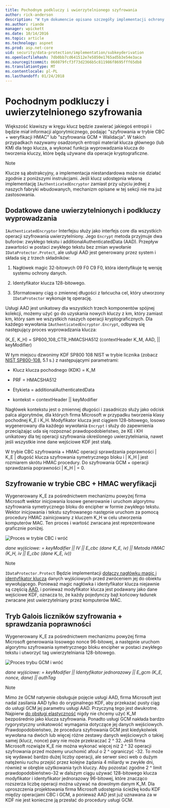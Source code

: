```yaml
---
title: Pochodnym podkluczy i uwierzytelnionego szyfrowania
author: rick-anderson
description: "W tym dokumencie opisano szczegóły implementacji ochrony danych platformy ASP.NET Core podkluczy pochodnym i uwierzytelniony szyfrowania."
ms.author: riande
manager: wpickett
ms.date: 10/14/2016
ms.topic: article
ms.technology: aspnet
ms.prod: asp.net-core
uid: security/data-protection/implementation/subkeyderivation
ms.openlocfilehash: 7db0bb7cd641512e7e5850e1765ad5b3e54e3aca
ms.sourcegitcommit: 060879fcf3f73d2366b5c811986f8695fff65db8
ms.translationtype: MT
ms.contentlocale: pl-PL
ms.lasthandoff: 01/24/2018
---
```

# <a name="subkey-derivation-and-authenticated-encryption"></a>Pochodnym podkluczy i uwierzytelnionego szyfrowania

<a name="data-protection-implementation-subkey-derivation"></a>

Większość klawiszy w kręgu klucz będzie zawierać jakiegoś entropii i będzie miał informacji algorytmicznego, podając "szyfrowania w trybie CBC + weryfikacji HMAC" lub "szyfrowania GCM + Walidacja". W takich przypadkach nazywamy osadzonych entropii materiał klucza głównego (lub KM) dla tego klucza, a wykonać funkcja wyprowadzania klucza do tworzenia kluczy, które będą używane dla operacje kryptograficzne.

> [!NOTE]
> Klucze są abstrakcyjny, a implementacja niestandardowa może nie działać zgodnie z poniższymi instrukcjami. Jeśli klucz udostępnia własną implementację `IAuthenticatedEncryptor` zamiast przy użyciu jednej z naszych fabryki wbudowanych, mechanizm opisane w tej sekcji nie ma już zastosowania.

<a name="data-protection-implementation-subkey-derivation-aad"></a>

## <a name="additional-authenticated-data-and-subkey-derivation"></a>Dodatkowe dane uwierzytelnionych i podkluczy wyprowadzania

`IAuthenticatedEncryptor` Interfejsu służy jako interfejs core dla wszystkich operacji szyfrowania uwierzytelniony. Jego `Encrypt` metoda przyjmuje dwa buforów: zwykłego tekstu i additionalAuthenticatedData (AAD). Przepływ zawartości w postaci zwykłego tekstu bez zmian wywołanie `IDataProtector.Protect`, ale usługi AAD jest generowany przez system i składa się z trzech składników:

1. Nagłówek magic 32-bitowych 09 F0 C9 F0, która identyfikuje tę wersję systemu ochrony danych.

2. Identyfikator klucza 128-bitowego.

3. Sformatowany ciąg o zmiennej długości z łańcucha cel, który utworzony `IDataProtector` wykonuje tę operację.

Usługi AAD jest unikatowy dla wszystkich trzech komponentów spójnej kolekcji, możemy użyć go do uzyskania nowych kluczy z km, który zamiast km, który sam we wszystkich naszych operacji kryptograficznych. Dla każdego wywołania `IAuthenticatedEncryptor.Encrypt`, odbywa się następujący proces wyprowadzania klucza:

(K_E, K_H) = SP800_108_CTR_HMACSHA512 (contextHeader K_M, AAD, || keyModifier)

W tym miejscu dzwonimy KDF SP800 108 NIST w trybie licznika (zobacz [NIST SP800-108](http://nvlpubs.nist.gov/nistpubs/Legacy/SP/nistspecialpublication800-108.pdf), 5.1 s.) z następującymi parametrami:

* Klucz klucza pochodnego (KDK) = K_M

* PRF = HMACSHA512

* Etykieta = additionalAuthenticatedData

* kontekst = contextHeader || keyModifier

Nagłówek kontekstu jest o zmiennej długości i zasadniczo służy jako odcisk palca algorytmów, dla których firma Microsoft w przypadku tworzenia klasy pochodnej K_E i K_H. Modyfikator klucza jest ciągiem 128-bitowego, losowo wygenerowany dla każdego wywołania `Encrypt` i służy do zapewnienia przeciążając uda się rozpoznać prawdopodobieństwo, że KE i KH unikatowy dla tej operacji szyfrowania określonego uwierzytelniania, nawet jeśli wszystkie inne dane wejściowe KDF jest stałą.

W trybie CBC szyfrowania + HMAC operacji sprawdzania poprawności | K_E | długość klucza szyfrowania symetrycznego bloku i | K_H | jest rozmiarem skrótu HMAC procedury. Do szyfrowania GCM + operacji sprawdzania poprawności | K_H | = 0.

## <a name="cbc-mode-encryption--hmac-validation"></a>Szyfrowanie w trybie CBC + HMAC weryfikacji

Wygenerowany K_E za pośrednictwem mechanizmu powyżej firma Microsoft wektor inicjowania losowe generowanie i uruchom algorytmu szyfrowania symetrycznego bloku do encipher w formie zwykłego tekstu. Wektor inicjowania i tekstu szyfrowanego następnie uruchom za pomocą procedury HMAC zainicjowany z kluczem K_H w celu utworzenia komputerów MAC. Ten proces i wartość zwracana jest reprezentowane graficznie poniżej.

![Proces w trybie CBC i wróć](subkeyderivation/_static/cbcprocess.png)

*dane wyjściowe: = keyModifier || IV || E_cbc (dane K_E, iv) || Metoda HMAC (K_H, iv || E_cbc (dane K_E, iv))*

> [!NOTE]
> `IDataProtector.Protect` Będzie implementacji [dołączy nagłówku magic i identyfikator klucza](authenticated-encryption-details.md) danych wyjściowych przed zwróceniem jej do obiektu wywołującego. Ponieważ magic nagłówka i identyfikator klucza niejawnie są częścią [AAD](xref:security/data-protection/implementation/subkeyderivation#data-protection-implementation-subkey-derivation-aad), i ponieważ modyfikator klucza jest podawany jako dane wejściowe KDF, oznacza to, że każdy pojedynczy bajt końcowy ładunek zwracane jest uwierzytelniany przez komputerów MAC.

## <a name="galoiscounter-mode-encryption--validation"></a>Tryb Galois liczników szyfrowania + sprawdzania poprawności

Wygenerowany K_E za pośrednictwem mechanizmu powyżej firma Microsoft generowania losowego nonce 96-bitowej, a następnie uruchom algorytmu szyfrowania symetrycznego bloku encipher w postaci zwykłego tekstu i utworzyć tag uwierzytelniania 128-bitowego.

![Proces trybu GCM i wróć](subkeyderivation/_static/galoisprocess.png)

*dane wyjściowe: = keyModifier || Identyfikator jednorazowy || E_gcm (K_E, nonce, dane) || authTag*

> [!NOTE]
> Mimo że GCM natywnie obsługuje pojęcie usługi AAD, firma Microsoft jest nadal zasilania AAD tylko do oryginalnego KDF, aby przekazać pusty ciąg do usługi GCM jej parametru usługi AAD. Przyczyną tego jest dwukrotne. Najpierw [do obsługi elastyczność](context-headers.md#data-protection-implementation-context-headers) nigdy nie chcemy użyć K_M bezpośrednio jako klucza szyfrowania. Ponadto usługi GCM nakłada bardzo rygorystyczny unikatowość wymagania dotyczące jej danych wejściowych. Prawdopodobieństwo, że procedura szyfrowania GCM jest kiedykolwiek wywołana na dwóch lub więcej różne zestawy danych wejściowych o takiej samej (klucz, nonce) pary nie może przekraczać 2 ^ 32. Jeśli firma Microsoft rozwiąże K_E nie można wykonać więcej niż 2 ^ 32 operacji szyfrowania przed możemy uruchomić afoul o 2 ^ ograniczyć -32. To może się wydawać bardzo dużej liczby operacji, ale serwer sieci web o dużym natężeniu ruchu przejść przez kolejne żądania 4 miliardy w zwykłe dni, również w obrębie użytkowania tych kluczy. Aby pozostać zgodne 2 ^ limit prawdopodobieństwo-32 w dalszym ciągu używać 128-bitowego klucza modyfikator i identyfikator jednorazowy 96-bitowej, które znacząco rozszerza liczbę operacji można używać na dowolnym danym K_M. Dla uproszczenia projektowania firma Microsoft udostępnia ścieżkę kodu KDF między operacjami CBC i GCM, a ponieważ AAD jest już uznawana za w KDF nie jest konieczne ją przesłać do procedury usługi GCM.
